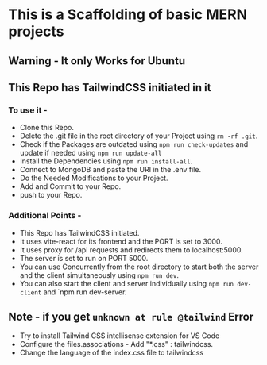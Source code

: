 # This is a Scaffolding of basic MERN projects

## **Warning** - It only Works for Ubuntu

## This Repo has TailwindCSS initiated in it

### To use it -

- Clone this Repo.
- Delete the .git file in the root directory of your Project using `rm -rf .git`.
- Check if the Packages are outdated using `npm run check-updates` and update if needed using `npm run update-all`
- Install the Dependencies using `npm run install-all`.
- Connect to MongoDB and paste the URI in the .env file.
- Do the Needed Modifications to your Project.
- Add and Commit to your Repo.
- push to your Repo.

### Additional Points -

- This Repo has TailwindCSS initiated.
- It uses vite-react for its frontend and the PORT is set to 3000.
- It uses proxy for /api requests and redirects them to localhost:5000.
- The server is set to run on PORT 5000.
- You can use Concurrently from the root directory to start both the server and the client simultaneously using `npm run dev`.
- You can also start the client and server individually using `npm run dev-client` and `npm run dev-server.

## Note - if you get `unknown at rule @tailwind` Error

- Try to install Tailwind CSS intellisense extension for VS Code
- Configure the files.associations - Add "\*.css" : tailwindcss.
- Change the language of the index.css file to tailwindcss
